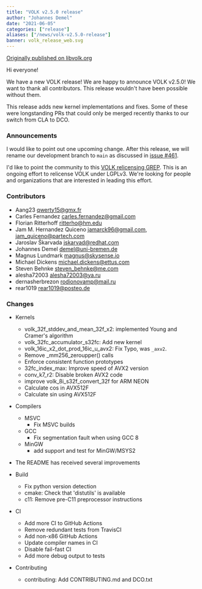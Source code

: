 ```yaml
---
title: "VOLK v2.5.0 release"
author: "Johannes Demel"
date: "2021-06-05"
categories: ["release"]
aliases: ["/news/volk-v2.5.0-release"]
banner: volk_release_web.svg
---
```


[Originally published on libvolk.org](https://www.libvolk.org/release-v250.html)


Hi everyone!

We have a new VOLK release! We are happy to announce VOLK v2.5.0! We want to thank all contributors. This release wouldn't have been possible without them.

This release adds new kernel implementations and fixes. Some of these were longstanding PRs that could only be merged recently thanks to our switch from CLA to DCO.

### Announcements

I would like to point out one upcoming change. After this release, we will rename our development branch to `main` as discussed in [issue #461](https://github.com/gnuradio/volk/issues/461).


I'd like to point the community to this [VOLK relicensing GREP](https://github.com/gnuradio/greps/pull/33).
This is an ongoing effort to relicense VOLK under LGPLv3.
We're looking for people and organizations that are interested in leading this effort.

### Contributors

* Aang23 <qwerty15@gmx.fr>
* Carles Fernandez <carles.fernandez@gmail.com>
* Florian Ritterhoff <ritterho@hm.edu>
* Jam M. Hernandez Quiceno <jamarck96@gmail.com>, <jam_quiceno@partech.com>
* Jaroslav Škarvada <jskarvad@redhat.com>
* Johannes Demel <demel@uni-bremen.de>
* Magnus Lundmark <magnus@skysense.io>
* Michael Dickens <michael.dickens@ettus.com>
* Steven Behnke <steven_behnke@me.com>
* alesha72003 <alesha72003@ya.ru>
* dernasherbrezon <rodionovamp@mail.ru>
* rear1019 <rear1019@posteo.de>


### Changes

* Kernels
    - volk_32f_stddev_and_mean_32f_x2: implemented Young and Cramer's algorithm
    - volk_32fc_accumulator_s32fc: Add new kernel
    - volk_16ic_x2_dot_prod_16ic_u_avx2: Fix Typo, was `_axv2`.
    - Remove _mm256_zeroupper() calls
    - Enforce consistent function prototypes
    - 32fc_index_max: Improve speed of AVX2 version
    - conv_k7_r2: Disable broken AVX2 code
    - improve volk_8i_s32f_convert_32f for ARM NEON
    - Calculate cos in AVX512F
    - Calculate sin using AVX512F


* Compilers
    - MSVC
        - Fix MSVC builds
    - GCC
        - Fix segmentation fault when using GCC 8
    - MinGW
        - add support and test for MinGW/MSYS2

* The README has received several improvements

* Build
    - Fix python version detection
    - cmake: Check that 'distutils' is available
    - c11: Remove pre-C11 preprocessor instructions

* CI
    - Add more CI to GitHub Actions
    - Remove redundant tests from TravisCI
    - Add non-x86 GitHub Actions
    - Update compiler names in CI
    - Disable fail-fast CI
    - Add more debug output to tests

* Contributing
    - contributing: Add CONTRIBUTING.md and DCO.txt
